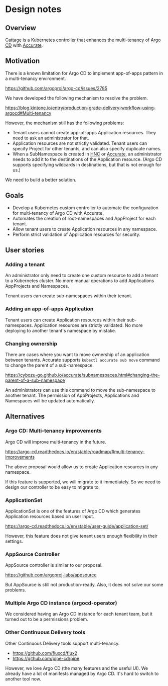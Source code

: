 # Design notes

## Overview

Cattage is a Kubernetes controller that enhances the multi-tenancy of [Argo CD][] with [Accurate][].

## Motivation

There is a known limitation for Argo CD to implement app-of-apps pattern in a multi-tenancy environment.

https://github.com/argoproj/argo-cd/issues/2785

We have developed the following mechanism to resolve the problem.

https://blog.kintone.io/entry/production-grade-delivery-workflow-using-argocd#Multi-tenancy

However, the mechanism still has the following problems:

- Tenant users cannot create app-of-apps Application resources. They need to ask an administrator for that.
- Application resources are not strictly validated. Tenant users can specify Project for other tenants, and can also specify duplicate names.
- When a SubNamespace is created in [HNC][] or [Accurate][], an administrator needs to add it to the destinations of the Application resource.
  (Argo CD supports specifying wildcards in destinations, but that is not enough for us.)

We need to build a better solution.

## Goals

- Develop a Kubernetes custom controller to automate the configuration for multi-tenancy of Argo CD with Accurate.
- Automates the creation of root-namespaces and AppProject for each tenant.
- Allow tenant users to create Application resources in any namespace.
- Perform strict validation of Application resources for security.

## User stories

### Adding a tenant

An administrator only need to create one custom resource to add a tenant to a Kubernetes cluster.
No more manual operations to add Applications AppProjects and Namespaces.

Tenant users can create sub-namespaces within their tenant.

### Adding an app-of-apps Application

Tenant users can create Application resources within their sub-namespaces.
Application resources are strictly validated.
No more deploying to another tenant's namespace by mistake.

### Changing ownership

There are cases where you want to move ownership of an application between tenants.
Accurate supports `kubectl accurate sub move` command to change the parent of a sub-namespace.

https://cybozu-go.github.io/accurate/subnamespaces.html#changing-the-parent-of-a-sub-namespace

An administrators can use this command to move the sub-namespace to another tenant.
The permission of AppProjects, Applications and Namespaces will be updated automatically.

## Alternatives

### Argo CD: Multi-tenancy improvements

Argo CD will improve multi-tenancy in the future.

https://argo-cd.readthedocs.io/en/stable/roadmap/#multi-tenancy-improvements

The above proposal would allow us to create Application resources in any namespace.

If this feature is supported, we will migrate to it immediately.
So we need to design our controller to be easy to migrate to.

### ApplicationSet

ApplicationSet is one of the features of Argo CD which generates Application resources based on user input.

https://argo-cd.readthedocs.io/en/stable/user-guide/application-set/

However, this feature does not give tenant users enough flexibility in their settings.

### AppSource Controller

AppSource controller is similar to our proposal.

https://github.com/argoproj-labs/appsource

But AppSource is still not production-ready.
Also, it does not solve our some problems.

### Multiple Argo CD instance (argocd-operator)

We considered having an Argo CD instance for each tenant team, but it turned out to be a permissions problem.

### Other Continuous Delivery tools

Other Continuous Delivery tools support multi-tenancy.

- https://github.com/fluxcd/flux2
- https://github.com/pipe-cd/pipe

However, we love Argo CD (the many features and the useful UI).
We already have a lot of manifests managed by Argo CD. It's hard to switch to another tool now.

[Argo CD]: https://argo-cd.readthedocs.io/
[HNC]: https://github.com/kubernetes-sigs/hierarchical-namespaces
[Accurate]: https://cybozu-go.github.io/accurate/
